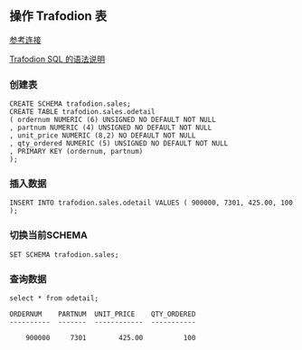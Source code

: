 ## 操作 Trafodion 表
[参考连接](http://trafodion.apache.org/docs/sql_reference/index.html#accessing_trafodion_sql_tables)

[Trafodion SQL 的语法说明](http://trafodion.apache.org/docs/sql_reference/index.html#sql_statements)

### 创建表
```
CREATE SCHEMA trafodion.sales;
CREATE TABLE trafodion.sales.odetail
( ordernum NUMERIC (6) UNSIGNED NO DEFAULT NOT NULL
, partnum NUMERIC (4) UNSIGNED NO DEFAULT NOT NULL
, unit_price NUMERIC (8,2) NO DEFAULT NOT NULL
, qty_ordered NUMERIC (5) UNSIGNED NO DEFAULT NOT NULL
, PRIMARY KEY (ordernum, partnum)
);
```

### 插入数据
```
INSERT INTO trafodion.sales.odetail VALUES ( 900000, 7301, 425.00, 100 );
```

### 切换当前SCHEMA
```
SET SCHEMA trafodion.sales;
```

### 查询数据
```
select * from odetail;

ORDERNUM    PARTNUM  UNIT_PRICE    QTY_ORDERED
----------  -------  ------------  -----------

    900000     7301        425.00          100

```